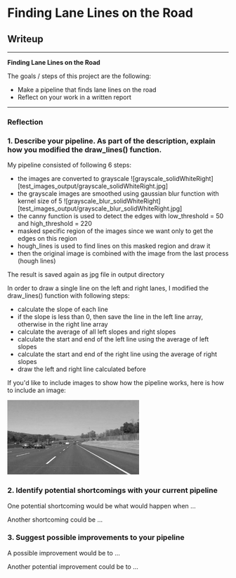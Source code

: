 # **Finding Lane Lines on the Road** 

## Writeup

---

**Finding Lane Lines on the Road**

The goals / steps of this project are the following:
* Make a pipeline that finds lane lines on the road
* Reflect on your work in a written report


[//]: # (Image References)

[image1]: ./examples/grayscale.jpg "Grayscale"

---

### Reflection

### 1. Describe your pipeline. As part of the description, explain how you modified the draw_lines() function.

My pipeline consisted of following 6 steps:
- the images are converted to grayscale 
![grayscale_solidWhiteRight][test_images_output/grayscale_solidWhiteRight.jpg]
- the grayscale images are smoothed using gaussian blur function with kernel size of 5
![grayscale_blur_solidWhiteRight][test_images_output/grayscale_blur_solidWhiteRight.jpg]
- the canny function is used to detect the edges with low_threshold = 50 and high_threshold = 220
- masked specific region of the images since we want only to get the edges on this region
- hough_lines is used to find lines on this masked region and draw it
- then the original image is combined with the image from the last process (hough lines) 

The result is saved again as jpg file in output directory

In order to draw a single line on the left and right lanes, I modified the draw_lines() function with 
following steps:
- calculate the slope of each line
- if the slope is less than 0, then save the line in the left line array, otherwise in the right line array
- calculate the average of all left slopes and right slopes
- calculate the start and end of the left line using the average of left slopes
- calculate the start and end of the right line using the average of right slopes
- draw the left and right line calculated before



If you'd like to include images to show how the pipeline works, here is how to include an image: 

![alt text][image1]


### 2. Identify potential shortcomings with your current pipeline


One potential shortcoming would be what would happen when ... 

Another shortcoming could be ...


### 3. Suggest possible improvements to your pipeline

A possible improvement would be to ...

Another potential improvement could be to ...

